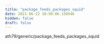 ```yaml
---
title: "package_feeds_packages_squid"
date: 2021-06-22 10:50:06.150546
hidden: false
draft: false
---
```


ath79/generic/package_feeds_packages_squid

